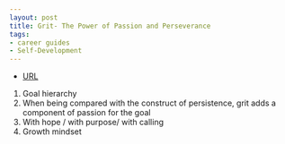 ```yaml
---
layout: post
title: Grit- The Power of Passion and Perseverance
tags:
- career guides
- Self-Development
---
```



- [URL](https://www.amazon.com/Grit-Passion-Perseverance-Angela-Duckworth-ebook/dp/B010MH9V3W/ref=sr_1_1?s=books&ie=UTF8&qid=1497747525&sr=1-1&keywords=Grit)

1. Goal hierarchy
2. When being compared with the construct of persistence, grit adds a component of passion for the goal
3. With hope / with purpose/ with calling
4. Growth mindset
